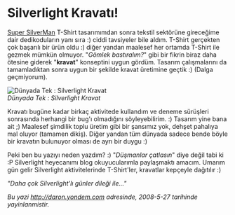 # Silverlight Kravatı!
[Super
SilverMan](http://daron.yondem.com/tr/post/02fbfef5-7ce2-4870-84b9-3f2c36ef2a6d)
T-Shirt tasarımımdan sonra tekstil sektörüne gireceğime dair
dedikoduların yanı sıra :) ciddi tavsiyeler bile aldım. T-Shirt
gerçekten çok başarılı bir ürün oldu :) diğer yandan maalesef her
ortamda T-Shirt ile gezmek mümkün olmuyor. "*Gömlek bastıralım?*" gibi
bir fikrin biraz daha ötesine giderek "**kravat**" konseptini uygun
gördüm. Tasarım çalışmalarını da tamamladıktan sonra uygun bir şekilde
kravat üretimine geçtik :) (Dalga geçmiyorum).

![Dünyada Tek : Silverlight
Kravat](media/Silverlight_Kravati/26052008_1.jpg)\
*Dünyada Tek : Silverlight Kravat*

Kravatı bugüne kadar birkaç aktivitede kullandım ve deneme sürüşleri
sonrasında herhangi bir bug'ı olmadığını söyleyebilirim. :) Tasarım yine
bana ait ;) Maalesef şimdilik toplu üretim gibi bir şansımız yok, dehşet
pahalıya mal oluyor (tamamen dikiş). Diğer yandan tüm dünyada sadece
bende böyle bir kravatın bulunuyor olması de ayrı bir duygu :)

Peki ben bu yazıyı neden yazdım? :) "*Düşmanlar çatlasın*" diye değil
tabi ki :P Silverlight heyecanımı blog okuyucularımla paylaşmaktı
amacım. Umarım gün gelir Silverlight aktivitelerinde T-Shirt'ler,
kravatlar kepçeyle dağıtılır :)

*"Daha çok Silverlight'lı günler dileği ile..."*



*Bu yazi http://daron.yondem.com adresinde, 2008-5-27 tarihinde yayinlanmistir.*
